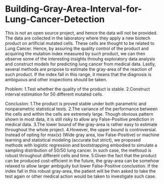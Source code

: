# Building-Gray-Area-Interval-for-Lung-Cancer-Detection
This is not an open source project, and hence the data will not be provided. The data are collected in the laboratory where they apply a new biotech product on
artificial mutated cells. These cells are thought to be related to Lung Cancer. Hence, by assuring the quality control of the product and acquiring the mutation
index measured by such product, we can then observe some of the interesting insights throuhg exploratory data analysis and construct models for predicting lung cancer from medical data. Lastly, several methods are propose to estimate the gray-area
of the reaction of such product. If the index fall in this range, it means that the diagnosis is ambiguous and other inspections should be taken.

Problem:
1.Test whether the quality of the product is stable.
2.Construct interval estimation for 50 different mutated cells.

Conclusion:
1.The product is proved stable under both parametric and nonparametric statistical tests.
2.The variance of the performance between the cells and within the cells are extremely large. Though obvious pattern shown in most data, it is still risky to 
allow any False-Positive prediction in medical data.
3.The lower bound of the gray-area is rather easy to estimate throughout the whole project.
4.However, the upper bound is controversial. Instead of opting for max(x) (Wide gray area, low False-Positive) or machine learning and statistical modeling (accurate but strict),
we proposed methods with logistic regression and bootstrapping embodied to simulate a sampling distribution of 50/50 lung cancer. In such case, the methoud is robust
throughout different cells and time.
5.Given the fact that the product can be produced cost-efficient in the future, the gray-area can be somehow relaxed to allow larger ambiguity but lower False-Positive conclustion.
If the index fall in this robust gray-area, the patient will be then asked to take the test again or other medical action would be taken to investigate such case.

